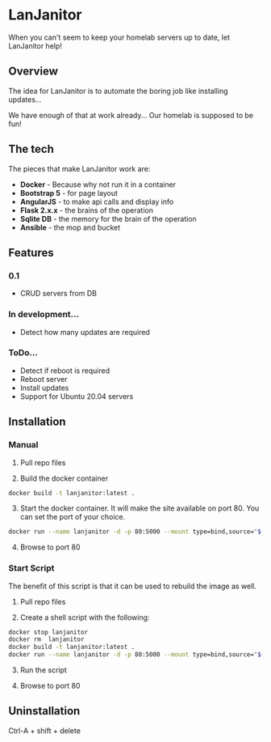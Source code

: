 # LanJanitor
When you can't seem to keep your homelab servers up to date, let LanJanitor help!

## Overview
The idea for LanJanitor is to automate the boring job like installing updates...

We have enough of that at work already... Our homelab is supposed to be fun!
## The tech
The pieces that make LanJanitor work are:
* **Docker** - Because why not run it in a container
* **Bootstrap 5** - for page layout
* **AngularJS** - to make api calls and display info
* **Flask 2.x.x** - the brains of the operation
* **Sqlite DB** - the memory for the brain of the operation
* **Ansible** - the mop and bucket

## Features
### 0.1
* CRUD servers from DB 

### In development...
* Detect how many updates are required

### ToDo...
* Detect if reboot is required
* Reboot server
* Install updates
* Support for Ubuntu 20.04 servers

## Installation
### Manual

1. Pull repo files

2. Build the docker container
```bash
docker build -t lanjanitor:latest .
```

3. Start the docker container. It will make the site available on port 80. You can set the port of your choice.
```bash
docker run --name lanjanitor -d -p 80:5000 --mount type=bind,source="$(pwd)"/app,target=/app lanjanitor
```

4. Browse to port 80

### Start Script
The benefit of this script is that it can be used to rebuild the image as well.

1. Pull repo files

2. Create a shell script with the following:
```bash
docker stop lanjanitor
docker rm  lanjanitor
docker build -t lanjanitor:latest .
docker run --name lanjanitor -d -p 80:5000 --mount type=bind,source="$(pwd)"/app,target=/app lanjanitor
```
3. Run the script

4. Browse to port 80

## Uninstallation
Ctrl-A + shift + delete

